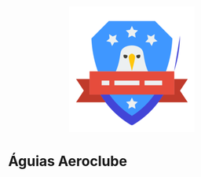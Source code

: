 <p align="center">
<img src="https://github.com/MatheusFranciscone/aguias-aeroclube/blob/master/imgs/eaglemd.png">
</p>


# Águias Aeroclube
 
